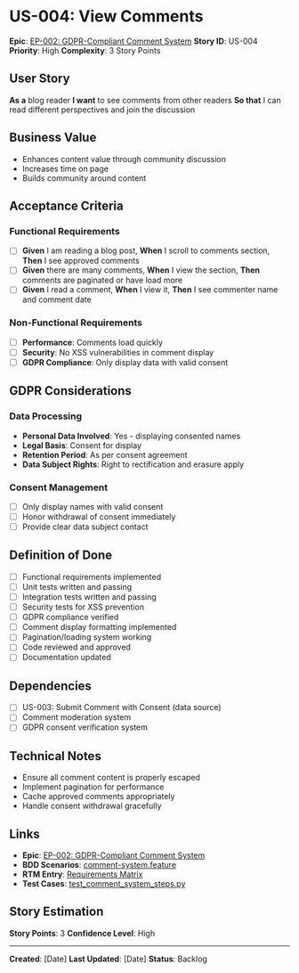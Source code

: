 # US-004: View Comments

**Epic**: [EP-002: GDPR-Compliant Comment System](../epics/EP-002-gdpr-compliant-comment-system.md)
**Story ID**: US-004
**Priority**: High
**Complexity**: 3 Story Points

## User Story
**As a** blog reader
**I want** to see comments from other readers
**So that** I can read different perspectives and join the discussion

## Business Value
- Enhances content value through community discussion
- Increases time on page
- Builds community around content

## Acceptance Criteria
### Functional Requirements
- [ ] **Given** I am reading a blog post, **When** I scroll to comments section, **Then** I see approved comments
- [ ] **Given** there are many comments, **When** I view the section, **Then** comments are paginated or have load more
- [ ] **Given** I read a comment, **When** I view it, **Then** I see commenter name and comment date

### Non-Functional Requirements
- [ ] **Performance**: Comments load quickly
- [ ] **Security**: No XSS vulnerabilities in comment display
- [ ] **GDPR Compliance**: Only display data with valid consent

## GDPR Considerations
### Data Processing
- **Personal Data Involved**: Yes - displaying consented names
- **Legal Basis**: Consent for display
- **Retention Period**: As per consent agreement
- **Data Subject Rights**: Right to rectification and erasure apply

### Consent Management
- [ ] Only display names with valid consent
- [ ] Honor withdrawal of consent immediately
- [ ] Provide clear data subject contact

## Definition of Done
- [ ] Functional requirements implemented
- [ ] Unit tests written and passing
- [ ] Integration tests written and passing
- [ ] Security tests for XSS prevention
- [ ] GDPR compliance verified
- [ ] Comment display formatting implemented
- [ ] Pagination/loading system working
- [ ] Code reviewed and approved
- [ ] Documentation updated

## Dependencies
- [ ] US-003: Submit Comment with Consent (data source)
- [ ] Comment moderation system
- [ ] GDPR consent verification system

## Technical Notes
- Ensure all comment content is properly escaped
- Implement pagination for performance
- Cache approved comments appropriately
- Handle consent withdrawal gracefully

## Links
- **Epic**: [EP-002: GDPR-Compliant Comment System](../epics/EP-002-gdpr-compliant-comment-system.md)
- **BDD Scenarios**: [comment-system.feature](../../02-technical/bdd-scenarios/comment-system.feature)
- **RTM Entry**: [Requirements Matrix](../../traceability/requirements-matrix.md)
- **Test Cases**: [test_comment_system_steps.py](../../../tests/bdd/step_definitions/test_comment_system_steps.py)

## Story Estimation
**Story Points**: 3
**Confidence Level**: High

---
**Created**: [Date]
**Last Updated**: [Date]
**Status**: Backlog